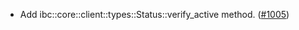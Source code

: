 - Add ibc::core::client::types::Status::verify_active method.
  ([#1005](https://github.com/cosmos/ibc-rs/pull/1005))
